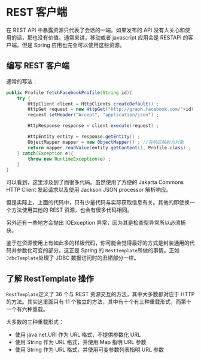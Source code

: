 # REST 客户端

在 REST API 中暴露资源只代表了会话的一端。如果发布的 API 没有人关心和使用的话，那也没有价值。通常来讲，移动或者 javascript 应用会是 RESTAPI 的客户端。但是 Spring 应用也完全可以使用这些资源。

## 编写 REST 客户端

通常的写法：
```java
public Profile fetchFacebookProfile(String id){
    try {
        HttpClient client = HttpClients.createDefault() ;
        HttpGet request = new HttpGet("http://graph.facebook.com/"+id) ;
        request.setHeader("Accept", "application/json") ;

        HttpResponse response = client.execute(request) ;

        HttpEntity entity = response.getEntity() ;
        ObjectMapper mapper = new ObjectMapper() ; //将响应映射为对象
        return mapper.readValue(entity.getContent(), Profile.class) ;
    } catch(Exception e){
        throw new RuntimeException(e) ;
    }
}
```

可以看到，这里涉及到了而很多代码。虽然使用了方便的 Jakarta Commons HTTP Client 发起请求以及使用 Jackson JSON processor 解析响应。

但是实际上，上面的代码中，只有少量代码与实际获取信息有关。其他的即使换一个方法使用其他的 REST 资源，也会有很多代码相同。

另外还有一些地方会抛出 IOException 异常，因为其是检查型异常所以必须捕获。

鉴于在资源使用上有如此多的样板代码，你可能会觉得最好的方式是封装通用的代码并参数化可变的部分。这正是 Spring 的 `RestTemplate`所做的事情。正如`JdbcTemplate`处理了 JDBC 数据访问时的丑陋部分一样。

## 了解 RestTemplate 操作

`RestTemplate`定义了 36 个与 REST 资源交互的方法，其中大多数都对应于 HTTP 的方法。其实这里面只有 11 个独立的方法，其中有十个有三种重载形式，而第十一个有六种重载。

大多数的三种重载形式：
- 使用 java.net.URI 作为 URL 格式，不提供参数化 URL
- 使用 String 作为 URL 格式，并使用 Map 指明 URL 参数
- 使用 String 作为 URL 格式，并使用可变参数列表指明 URL 参数